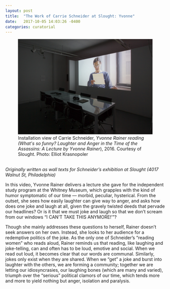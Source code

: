 ```yaml
---
layout: post
title:  "The Work of Carrie Schneider at Slought: Yvonne"
date:   2017-10-05 14:03:26 -0400
categories: curatorial
---
```

<figure>
  <img src="/assets/img/tchau-yvonne-reading-slought.jpg" alt="schneider-yvonne-reading.jpg" width="500" />
  <figcaption class="caption">Installation view of Carrie Schneider, <em>Yvonne Rainer reading (What's so funny? Laughter and Anger in the Time of the Assassins: A
  Lecture by Yvonne Rainer</em>), 2016. Courtesy of Slought. Photo: Elliot Krasnopoler</figcaption>
</figure>
<br>            
<em><!--excerpt.start-->Originally written as wall texts for Schneider’s exhibition at Slought (4017 Walnut St, Philadelphia)</em>

In this video, Yvonne Rainer delivers a lecture she gave for the independent study program at the Whitney Museum, which grapples with the kind of
humor symptomatic of our time — morbid, peculiar, hysterical. From the outset, she sees<!--excerpt.end--> how easily laughter can give way to anger, and asks how
does one joke and laugh at all, given the gravely twisted deeds that pervade our headlines? Or is it that we must joke and laugh so that we don’t
scream from our windows “I CAN’T TAKE THIS ANYMORE!’”? 

Though she mainly addresses these questions to herself, Rainer doesn’t seek answers on her own. Instead, she looks to her audience for a
redemptive politics of the joke. As the only one of Schneider’s “reading women” who reads aloud, Rainer reminds us that reading, like laughing and
joke-telling, can and often has to be loud, emotive and social. When we read out loud, it becomes clear that our words are communal. Similarly,
jokes only exist when they are shared. When we “get” a joke and burst into laughter with the others, we are forming a community; together we are
letting our idiosyncrasies, our laughing bones (which are many and varied), triumph over the “serious” political clamors of our time, which tends
more and more to yield nothing but anger, isolation and paralysis. 

